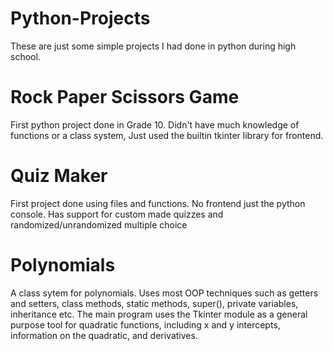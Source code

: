 # Python-Projects

These are just some simple projects I had done in python during high school.

# Rock Paper Scissors Game
First python project done in Grade 10. Didn't have much knowledge of functions or a class system,
Just used the builtin tkinter library for frontend.

# Quiz Maker
First project done using files and functions. No frontend just the python console. Has support for
custom made quizzes and randomized/unrandomized multiple choice

# Polynomials
A class sytem for polynomials. Uses most OOP techniques such as getters and
setters, class methods, static methods, super(), private variables, inheritance etc. The main program uses the 
Tkinter module as a general purpose tool for quadratic functions, including x and y intercepts, information
on the quadratic, and derivatives.
